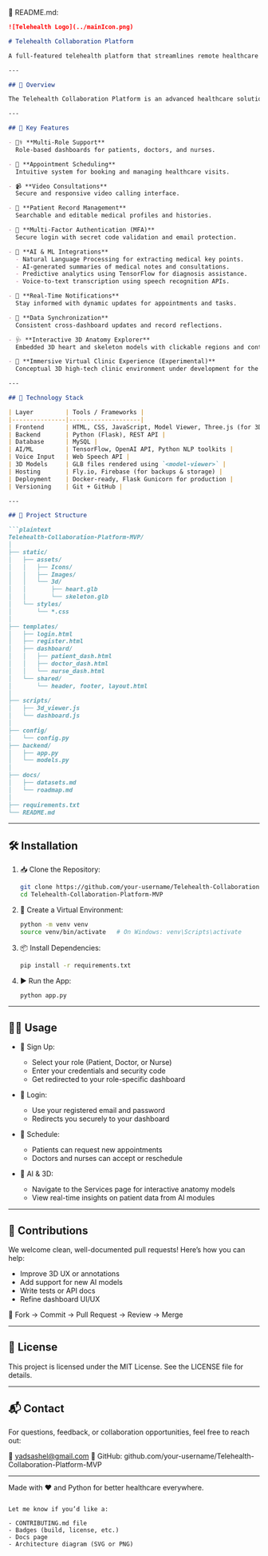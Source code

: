 📄 README.md:

````markdown
![Telehealth Logo](../mainIcon.png)

# Telehealth Collaboration Platform

A full-featured telehealth platform that streamlines remote healthcare delivery with modern AI tools, intuitive dashboards, and secure patient-doctor interactions.

---

## 🚀 Overview

The Telehealth Collaboration Platform is an advanced healthcare solution that enables seamless communication between patients, doctors, and nurses. Designed with accessibility, automation, and intelligence in mind, it provides a reliable ecosystem for managing appointments, conducting virtual consultations, maintaining medical records, and leveraging real-time AI insights — all from a browser.

---

## 🔑 Key Features

- 🧑‍⚕️ **Multi-Role Support**  
  Role-based dashboards for patients, doctors, and nurses.

- 📅 **Appointment Scheduling**  
  Intuitive system for booking and managing healthcare visits.

- 📹 **Video Consultations**  
  Secure and responsive video calling interface.

- 📁 **Patient Record Management**  
  Searchable and editable medical profiles and histories.

- 🔐 **Multi-Factor Authentication (MFA)**  
  Secure login with secret code validation and email protection.

- 🧠 **AI & ML Integrations**
  - Natural Language Processing for extracting medical key points.
  - AI-generated summaries of medical notes and consultations.
  - Predictive analytics using TensorFlow for diagnosis assistance.
  - Voice-to-text transcription using speech recognition APIs.

- 📣 **Real-Time Notifications**  
  Stay informed with dynamic updates for appointments and tasks.

- 🔄 **Data Synchronization**  
  Consistent cross-dashboard updates and record reflections.

- 🩺 **Interactive 3D Anatomy Explorer**  
  Embedded 3D heart and skeleton models with clickable regions and contextual info (via Model Viewer + annotations).

- 🧬 **Immersive Virtual Clinic Experience (Experimental)**  
  Conceptual 3D high-tech clinic environment under development for the Services page.

---

## 🧱 Technology Stack

| Layer         | Tools / Frameworks |
|---------------|--------------------|
| Frontend      | HTML, CSS, JavaScript, Model Viewer, Three.js (for 3D) |
| Backend       | Python (Flask), REST API |
| Database      | MySQL |
| AI/ML         | TensorFlow, OpenAI API, Python NLP toolkits |
| Voice Input   | Web Speech API |
| 3D Models     | GLB files rendered using `<model-viewer>` |
| Hosting       | Fly.io, Firebase (for backups & storage) |
| Deployment    | Docker-ready, Flask Gunicorn for production |
| Versioning    | Git + GitHub |

---

## 📁 Project Structure

```plaintext
Telehealth-Collaboration-Platform-MVP/
│
├── static/
│   ├── assets/
│   │   ├── Icons/
│   │   ├── Images/
│   │   └── 3d/
│   │       ├── heart.glb
│   │       └── skeleton.glb
│   └── styles/
│       └── *.css
│
├── templates/
│   ├── login.html
│   ├── register.html
│   ├── dashboard/
│   │   ├── patient_dash.html
│   │   ├── doctor_dash.html
│   │   └── nurse_dash.html
│   └── shared/
│       └── header, footer, layout.html
│
├── scripts/
│   ├── 3d_viewer.js
│   └── dashboard.js
│
├── config/
│   └── config.py
├── backend/
│   ├── app.py
│   └── models.py
│
├── docs/
│   ├── datasets.md
│   └── roadmap.md
│
├── requirements.txt
└── README.md
````

---

## 🛠️ Installation

1. 📥 Clone the Repository:

   ```bash
   git clone https://github.com/your-username/Telehealth-Collaboration-Platform-MVP.git
   cd Telehealth-Collaboration-Platform-MVP
   ```

2. 🧪 Create a Virtual Environment:

   ```bash
   python -m venv venv
   source venv/bin/activate   # On Windows: venv\Scripts\activate
   ```

3. 📦 Install Dependencies:

   ```bash
   pip install -r requirements.txt
   ```

4. ▶️ Run the App:

   ```bash
   python app.py
   ```

---

## 🧑‍💻 Usage

* 👤 Sign Up:

  * Select your role (Patient, Doctor, or Nurse)
  * Enter your credentials and security code
  * Get redirected to your role-specific dashboard

* 🔐 Login:

  * Use your registered email and password
  * Redirects you securely to your dashboard

* 📅 Schedule:

  * Patients can request new appointments
  * Doctors and nurses can accept or reschedule

* 🧠 AI & 3D:

  * Navigate to the Services page for interactive anatomy models
  * View real-time insights on patient data from AI modules

---

## 🤝 Contributions

We welcome clean, well-documented pull requests! Here’s how you can help:

* Improve 3D UX or annotations
* Add support for new AI models
* Write tests or API docs
* Refine dashboard UI/UX

📌 Fork → Commit → Pull Request → Review → Merge

---

## 📜 License

This project is licensed under the MIT License. See the LICENSE file for details.

---

## 📬 Contact

For questions, feedback, or collaboration opportunities, feel free to reach out:

📧 [yadsashel@gmail.com](mailto:yadsashel@gmail.com)
🔗 GitHub: github.com/your-username/Telehealth-Collaboration-Platform-MVP

---

Made with ❤️ and Python for better healthcare everywhere.

```

Let me know if you’d like a:

- CONTRIBUTING.md file
- Badges (build, license, etc.)
- Docs page
- Architecture diagram (SVG or PNG)

```